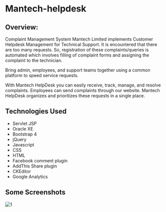 # Mantech-helpdesk

## Overview:
Complaint Management System
Mantech Limited implements Customer Helpdesk Management for Technical Support. It is encountered that there are too many requests. So, registration of these complaints/queries is automated which involves filling of complaint forms and assigning the complaint to the technician.

Bring admin, employees, and support teams together using a common platform to speed service requests.

With Mantech HelpDesk you can easily receive, track, manage, and resolve complaints. Employees can send complaints through our website. Mantech HelpDesk organizes and prioritizes these requests in a single place.

## Technologies Used
- Servlet JSP
- Oracle XE
- Bootstrap 4
- jQuery
- Javascript
- CSS
- HTML
- Facebook comment plugin
- AddThis Share plugin
- CKEditor
- Google Analytics

## Some Screenshots
![1](WebContent.png)
